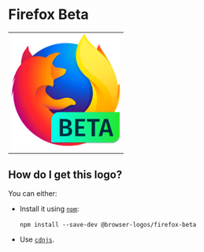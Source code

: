 # Firefox Beta

<table>
    <tr height=230>
        <td>
            <a href="https://github.com/alrra/browser-logos/tree/35569c4a4d6f7bfabd38345ede75e2b005fbd75e/src/firefox-beta">
                <img width=220 src="https://raw.githubusercontent.com/alrra/browser-logos/35569c4a4d6f7bfabd38345ede75e2b005fbd75e/src/firefox-beta/firefox-beta.svg?sanitize=true" alt="Firefox Beta browser logo">
            </a>
        </td>
    </tr>
</table>

## How do I get this logo?

You can either:

* Install it using [`npm`][npm]:

  `npm install --save-dev @browser-logos/firefox-beta`

* Use [`cdnjs`][cdnjs].

<!-- Link labels: -->

[cdnjs]: https://cdnjs.com/libraries/browser-logos
[npm]: https://www.npmjs.com/
